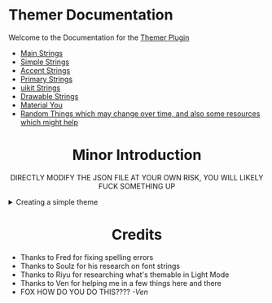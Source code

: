 # Themer Documentation

Welcome to the Documentation for the [Themer Plugin](https://github.com/Vendicated/AliucordPlugins/tree/main/Themer)

* [Main Strings](https://github.com/GangsterFox/documentation/blob/main/theme-dev/MainStrings.md)
* [Simple Strings](https://github.com/GangsterFox/documentation/blob/main/theme-dev/SimpleStrings.md)
* [Accent Strings](https://github.com/GangsterFox/documentation/blob/main/theme-dev/AccentColors.md)
* [Primary Strings](https://github.com/GangsterFox/documentation/blob/main/theme-dev/PrimaryColors.md)
* [uikit Strings](https://github.com/GangsterFox/documentation/blob/main/theme-dev/uikitStrings.md)
* [Drawable Strings](https://github.com/GangsterFox/documentation/blob/main/theme-dev/DrawableStrings.md)
* [Material You](/theme-dev/MaterialYou.md)
* [Random Things which may change over time, and also some resources which might help](https://github.com/Aliucord/documentation/blob/main/theme-dev/RandomThings.md)

<h1 align="Center">Minor Introduction</h1>

<p align="center">DIRECTLY MODIFY THE JSON FILE AT YOUR OWN RISK, YOU WILL LIKELY FUCK SOMETHING UP</p>

<details>
 <summary>Creating a simple theme</summary>
 
  * Start by making a new theme inside of the themer plugin settings, give it a name and it will set version and author automatically for you.
 * You will see multiple categories, choose the Simple Colors category and click on the + icon to add a new string. Add a `background` string and give it some color by clicking on it. 
 * Save, then select restart to see how it looks!
 * [Example Simple Colors Theme](https://cdn.discordapp.com/attachments/824357609778708580/865289689363251210/DiscordThemer_ZelkButBasic.json)
</details>

<h1 align="Center">Credits</h1>

* Thanks to Fred for fixing spelling errors
* Thanks to Soulz for his research on font strings
* Thanks to Riyu for researching what's themable in Light Mode
* Thanks to Ven for helping me in a few things here and there
* FOX HOW DO YOU DO THIS???? *-Ven*
